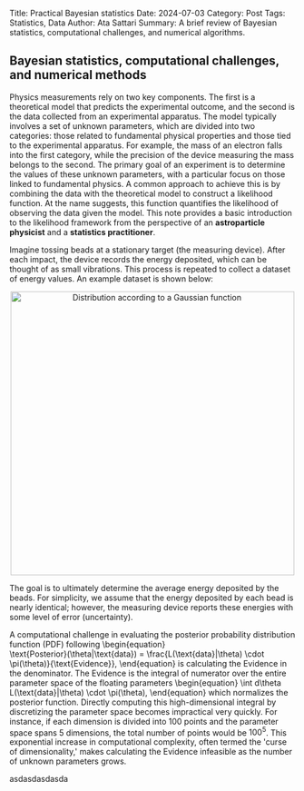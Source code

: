 Title: Practical Bayesian statistics
Date: 2024-07-03
Category: Post
Tags: Statistics, Data
Author: Ata Sattari
Summary: A brief review of Bayesian statistics, computational challenges, and numerical algorithms.

## Bayesian statistics, computational challenges, and numerical methods

Physics measurements rely on two key components. The first is a theoretical model that predicts the experimental outcome, and the second is the data collected from an experimental apparatus. The model typically involves a set of unknown parameters, which are divided into two categories: those related to fundamental physical properties and those tied to the experimental apparatus. For example, the mass of an electron falls into the first category, while the precision of the device measuring the mass belongs to the second. The primary goal of an experiment is to determine the values of these unknown parameters, with a particular focus on those linked to fundamental physics. A common approach to achieve this is by combining the data with the theoretical model to construct a likelihood function. At the name suggests, this function quantifies the likelihood of observing the data given the model. This note provides a basic introduction to the likelihood framework from the perspective of an **astroparticle physicist** and a **statistics practitioner**.

Imagine tossing beads at a stationary target (the measuring device). After each impact, the device records the energy deposited, which can be thought of as small vibrations. This process is repeated to collect a dataset of energy values. An example dataset is shown below:

<center>   <img src="{static}pictures/image.png" alt="Distribution according to a Gaussian function" width="500"> </center>

The goal is to ultimately determine the average energy deposited by the beads. For simplicity, we assume that the energy deposited by each bead is nearly identical; however, the measuring device reports these energies with some level of error (uncertainty).




A computational challenge in evaluating the posterior probability distribution function (PDF) following
\begin{equation}         
     \text{Posterior}(\theta|\text{data}) = \frac{L(\text{data}|\theta) \cdot \pi(\theta)}{\text{Evidence}},
\end{equation}
is calculating the Evidence in the denominator. The Evidence is the integral of numerator over the entire parameter space of the floating parameters
\begin{equation}
     \int d\theta L(\text{data}|\theta) \cdot \pi(\theta),
\end{equation}
which normalizes the posterior function. Directly computing this high-dimensional integral by discretizing the parameter space becomes impractical very quickly. For instance, if each dimension is divided into 100 points and the parameter space spans 5 dimensions, the total number of points would be $100^5$. This exponential increase in computational complexity, often termed the 'curse of dimensionality,' makes calculating the Evidence infeasible as the number of unknown parameters grows.

asdasdasdasda

